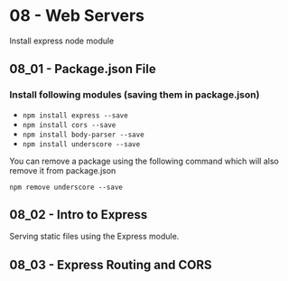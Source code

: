 08 - Web Servers
=================

Install express node module

08_01 - Package.json File
--------------------------

### Install following modules (saving them in package.json)

* `npm install express --save`
* `npm install cors --save`
* `npm install body-parser --save`
* `npm install underscore --save`

You can remove a package using the following command which will also remove it from package.json

`npm remove underscore --save`

08_02 - Intro to Express
-------------------------
Serving static files using the Express module. 

08_03 - Express Routing and CORS
--------------------------------

